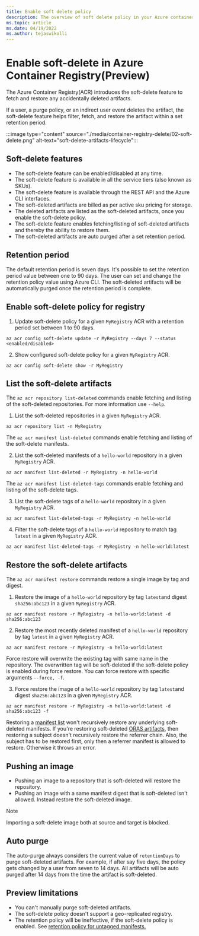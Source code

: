 ```yaml
---
title: Enable soft delete policy
description: The overview of soft delete policy in your Azure container registry. How to recover any accidentally deleted artifacts in the Azure Container Registry.
ms.topic: article
ms.date: 04/19/2022
ms.author: tejaswikolli
---
```


# Enable soft-delete in Azure Container Registry(Preview)

The Azure Container Registry(ACR) introduces the soft-delete feature to fetch and restore any accidentally deleted artifacts.

If a user, a purge policy, or an indirect user event deletes the artifact, the soft-delete feature helps filter, fetch, and restore the artifact within a set retention period.

:::image type="content" source="./media/container-registry-delete/02-soft-delete.png" alt-text="soft-delete-artifacts-lifecycle":::

## Soft-delete features

* The soft-delete feature can be enabled/disabled at any time.
* The soft-delete feature is available in all the service tiers (also known as SKUs).
* The soft-delete feature is available through the REST API and the Azure CLI interfaces.
* The soft-deleted artifacts are billed as per active sku pricing for storage.
* The deleted artifacts are listed as the soft-deleted artifacts, once you enable the soft-delete policy.
* The soft-delete feature enables fetching/listing of soft-deleted artifacts and thereby the ability to restore them.
* The soft-deleted artifacts are auto purged after a set retention period.

## Retention period

The default retention period is seven days. It's possible to set the retention period value between one to 90 days. The user can set and change the retention policy value using Azure CLI. The soft-deleted artifacts will be automatically purged once the retention period is complete. 

## Enable soft-delete policy for registry

1. Update soft-delete policy for a given `MyRegistry` ACR with a retention period set between 1 to 90 days.

```azurecli-interactive
az acr config soft-delete update -r MyRegistry --days 7 --status <enabled/disabled>
```

2. Show configured soft-delete policy for a given `MyRegistry` ACR.

```azurecli-interactive
az acr config soft-delete show -r MyRegistry 
```

## List the soft-delete artifacts

The `az acr repository list-deleted` commands enable fetching and listing of the soft-deleted repositories. For more information use `--help`.

1. List the soft-deleted repositories in a given `MyRegistry` ACR.

```azurecli-interactive
az acr repository list -n MyRegistry
```

The `az acr manifest list-deleted` commands enable fetching and listing of the soft-delete manifests.

2. List the soft-deleted manifests of a `hello-world` repository in a given `MyRegistry` ACR.

```azurecli-interactive
az acr manifest list-deleted -r MyRegistry -n hello-world
```

The `az acr manifest list-deleted-tags` commands  enable fetching and listing of the soft-delete tags.

3. List the soft-delete tags of a `hello-world` repository in a given `MyRegistry` ACR.

```azurecli-interactive
az acr manifest list-deleted-tags -r MyRegistry -n hello-world
```

4. Filter the soft-delete tags of a `hello-world` repository to match tag `latest` in a given `MyRegistry` ACR.

```azurecli-interactive
az acr manifest list-deleted-tags -r MyRegistry -n hello-world:latest
```

## Restore the soft-delete artifacts

The `az acr manifest restore` commands restore a single image by tag and digest. 

1. Restore the image of a `hello-world` repository by tag `latest`and digest `sha256:abc123` in a given `MyRegistry` ACR.

```azurecli-interactive
az acr manifest restore -r MyRegistry -n hello-world:latest -d sha256:abc123
```

2. Restore the most recently deleted manifest of a `hello-world` repository by tag `latest` in a given `MyRegistry` ACR.

```azurecli-interactive
az acr manifest restore -r MyRegistry -n hello-world:latest
```

Force restore will overwrite the existing tag with same name in the repository. The overwritten tag will be soft-deleted if the soft-delete policy is enabled during force restore. You can force restore with specific arguments `--force, -f`. 

3. Force restore the image of a `hello-world` repository by tag `latest`and digest `sha256:abc123` in a given `MyRegistry` ACR.

```azurecli-interactive
az acr manifest restore -r MyRegistry -n hello-world:latest -d sha256:abc123 -f
```

Restoring a [manifest list](push-multi-architecture-images.md#manifest-list) won't recursively restore any underlying soft-deleted manifests.
If you're restoring soft-deleted [ORAS artifacts](container-registry-oras-artifacts.md), then restoring a subject doesn't recursively restore the referrer chain. Also, the subject has to be restored first, only then a referrer manifest is allowed to restore. Otherwise it throws an error.

## Pushing an image

* Pushing an image to a repository that is soft-deleted will restore the repository.
* Pushing an image with a same manifest digest that is soft-deleted isn't allowed. Instead restore the soft-deleted image.

> [!NOTE]
> Importing a soft-delete image both at source and target is blocked.
## Auto purge

The auto-purge always considers the current value of `retentionDays` to purge soft-deleted artifacts. For example, if after say five days, the policy gets changed by a user from seven to 14 days. All artifacts will be auto purged after 14 days from the time the artifact is soft-deleted.

## Preview limitations

* You can't manually purge soft-deleted artifacts.
* The soft-delete policy doesn't support a geo-replicated registry.
* The retention policy will be ineffective, if the soft-delete policy is enabled. See [retention policy for untagged manifests.](container-registry-retention-policy.md)